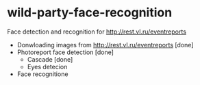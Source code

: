 # wild-party-face-recognition

Face detection and recognition for http://rest.vl.ru/eventreports

* Donwloading images from http://rest.vl.ru/eventreports [done]
* Photoreport face detection [done]
  * Cascade [done]
  * Eyes detecion
* Face recognitione
